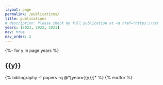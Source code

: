 ```yaml
---
layout: page
permalink: /publications/
title: publications
# description: Please check my full publication at <a href="https://scholar.google.com/citations?view_op=list_works&hl=en&hl=en&user=sdENOQ4AAAAJ&sortby=pubdate"> Google Scholar</a>
years: [2023, 2022, 2021]
nav: true
nav_order: 2
---
```

<div class="publications">

{%- for y in page.years %}
  <h2 class="year">{{y}}</h2>
  {% bibliography -f papers -q @*[year={{y}}]* %}
{% endfor %}

</div>
